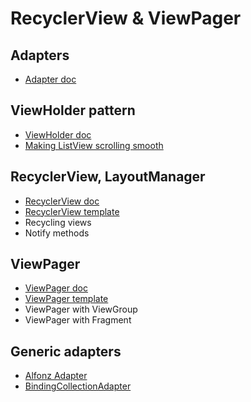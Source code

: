 RecyclerView & ViewPager
========================


Adapters
--------

- [Adapter doc](https://developer.android.com/reference/android/widget/Adapter.html)


ViewHolder pattern
------------------

- [ViewHolder doc](https://developer.android.com/reference/android/support/v7/widget/RecyclerView.ViewHolder.html)
- [Making ListView scrolling smooth](https://developer.android.com/training/improving-layouts/smooth-scrolling.html)


RecyclerView, LayoutManager
---------------------------

- [RecyclerView doc](https://developer.android.com/guide/topics/ui/layout/recyclerview.html)
- [RecyclerView template](https://github.com/petrnohejl/Android-Templates-And-Utilities/tree/master/Src-MVC-RecyclerView)
- Recycling views
- Notify methods


ViewPager
---------

- [ViewPager doc](https://developer.android.com/training/animation/screen-slide.html)
- [ViewPager template](https://github.com/petrnohejl/Android-Templates-And-Utilities/tree/master/Src-ViewPager)
- ViewPager with ViewGroup
- ViewPager with Fragment


Generic adapters
----------------

- [Alfonz Adapter](https://github.com/petrnohejl/Alfonz/tree/master/alfonz-adapter)
- [BindingCollectionAdapter](https://github.com/evant/binding-collection-adapter)
